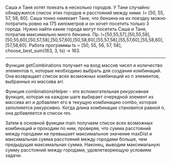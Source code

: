Саша и Таня хотят поехать в несколько городов. У Тани случайно обнаружился список этих городов и расстояний между ними. l= [50, 55, 57, 58, 60]. Саша тонко намекает Тане, что бензина на их поездку можно потратить ровно на 175 километров и он хочет посетить только 3 города. Нужно найти какие города могут посетить Саша и Таня, потратив максимально много бензина. Пр. l=[50,55,57],[50,55,58],[50,55,60],[50,57,58],[50,57,60],[50,58,60],[55,57,58],[55,57,60],[55,58,60],[57,58,60]. Работа программы ts = [50, 55, 56, 57, 58], choose_best_sum(163, 3, ts) -> 163.

---

Функция getCombinations получает на вход массив чисел и количество элементов n, которые необходимо выбрать для создания комбинаций. Она возвращает список всех возможных комбинаций из n элементов, выбранных из массива arr.

Функция combinationsHelper - это вспомогательная рекурсивная функция, которая на каждом шаге выбирает очередной элемент из массива arr и добавляет его в текущую комбинацию combo, которая заполняется рекурсивно. Когда длина комбинации становится равной n, она добавляется в список res.

Затем в основной функции main получаем список всех возможных комбинаций и проходим по ним, проверяя, что сумма расстояний между городами не превышает максимальное значение maxDist и максимальная сумма расстояний между городами больше, чем предыдущая максимальная сумма. Наконец, выводим максимальную сумму расстояний между городами, удовлетворяющую условиям задачи.